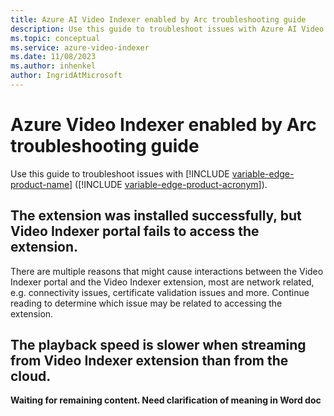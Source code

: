 ```yaml
---
title: Azure AI Video Indexer enabled by Arc troubleshooting guide  
description: Use this guide to troubleshoot issues with Azure AI Video Indexer enabled by Arc.
ms.topic: conceptual
ms.service: azure-video-indexer
ms.date: 11/08/2023
ms.author: inhenkel
author: IngridAtMicrosoft
---
```


# Azure Video Indexer enabled by Arc troubleshooting guide

Use this guide to troubleshoot issues with [!INCLUDE [variable-edge-product-name](includes/variable-edge-product-name.md)] ([!INCLUDE [variable-edge-product-acronym](includes/variable-edge-product-acronym.md)]).


## The extension was installed successfully, but Video Indexer portal fails to access the extension.
There are multiple reasons that might cause interactions between the Video Indexer portal and the Video Indexer extension, most are network related, e.g. connectivity issues, certificate validation issues and more. Continue reading to determine which issue may be related to accessing the extension.
 
## The playback speed is slower when streaming from Video Indexer extension than from the cloud.

**Waiting for remaining content. Need clarification of meaning in Word doc** 
